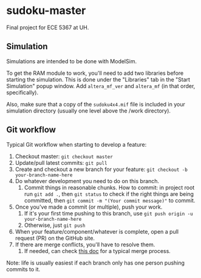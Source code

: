 # sudoku-master

Final project for ECE 5367 at UH.

## Simulation

Simulations are intended to be done with ModelSim.

To get the RAM module to work, you'll need to add two libraries before starting the simulation.
This is done under the "Libraries" tab in the "Start Simulation" popup window.
Add `altera_mf_ver` and `altera_mf` (in that order, specifically).

Also, make sure that a copy of the `sudoku4x4.mif` file is included in your simulation
directory (usually one level above the /work directory).

## Git workflow

Typical Git workflow when starting to develop a feature:

1. Checkout master: `git checkout master`
2. Update/pull latest commits: `git pull`
3. Create and checkout a new branch for your feature: `git checkout -b your-branch-name-here`
4. Do whatever development you need to do on this branch.
     1. Commit things in reasonable chunks. How to commit: in project root run `git add .`,
      then `git status` to check if the right things are being committed,
      then `git commit -m "(Your commit message)"` to commit.
5. Once you've made a commit (or multiple), push your work.
     1. If it's your first time pushing to this branch, use `git push origin -u your-branch-name-here`
     2. Otherwise, just `git push`
6. When your feature/component/whatever is complete, open a pull request (PR) on the GitHub site.
7. If there are merge conflicts, you'll have to resolve them.
     1. If needed, can check [this doc](https://github.com/travisbartholome/git-cheatsheet#merging) for a typical merge process.

Note: life is usually easiest if each branch only has one person pushing commits to it.
